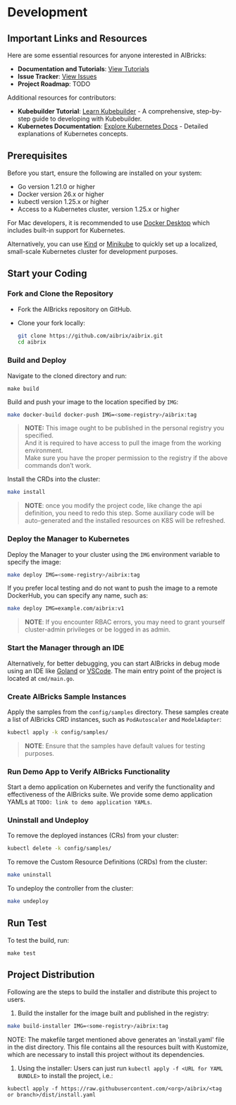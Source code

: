 # Development

## Important Links and Resources

Here are some essential resources for anyone interested in AIBricks:

- **Documentation and Tutorials**: [View Tutorials](https://github.com/aibrix/aibrix/tree/main/docs/tutorial)
- **Issue Tracker**: [View Issues](https://github.com/aibrix/aibrix/issues)
- **Project Roadmap**: TODO

Additional resources for contributors:

- **Kubebuilder Tutorial**: [Learn Kubebuilder](https://book.kubebuilder.io/) - A comprehensive, step-by-step guide to developing with Kubebuilder.
- **Kubernetes Documentation**: [Explore Kubernetes Docs](https://kubernetes.io/docs/home/) - Detailed explanations of Kubernetes concepts.

## Prerequisites

Before you start, ensure the following are installed on your system:

- Go version 1.21.0 or higher
- Docker version 26.x or higher
- kubectl version 1.25.x or higher
- Access to a Kubernetes cluster, version 1.25.x or higher

For Mac developers, it is recommended to use [Docker Desktop](https://www.docker.com/products/docker-desktop/) which includes built-in support for Kubernetes.

Alternatively, you can use [Kind](https://kind.sigs.k8s.io/) or [Minikube](https://minikube.sigs.k8s.io/docs/start/) to quickly set up a localized, small-scale Kubernetes cluster for development purposes.

## Start your Coding

### Fork and Clone the Repository

- Fork the AIBricks repository on GitHub.

- Clone your fork locally:

  ```sh
  git clone https://github.com/aibrix/aibrix.git
  cd aibrix
  ```

### Build and Deploy

Navigate to the cloned directory and run:

```  
make build
```

Build and push your image to the location specified by `IMG`:

```sh
make docker-build docker-push IMG=<some-registry>/aibrix:tag
```

> **NOTE:** This image ought to be published in the personal registry you specified.  
And it is required to have access to pull the image from the working environment.  
Make sure you have the proper permission to the registry if the above commands don’t work.

Install the CRDs into the cluster:

```sh
make install
```

> **NOTE**: once you modify the project code, like change the api definition, you need to redo this step. Some auxiliary code will be auto-generated and the installed resources on K8S will be refreshed.

### Deploy the Manager to Kubernetes

Deploy the Manager to your cluster using the `IMG` environment variable to specify the image:

```sh
make deploy IMG=<some-registry>/aibrix:tag
```

If you prefer local testing and do not want to push the image to a remote DockerHub, you can specify any name, such as:

```sh
make deploy IMG=example.com/aibrix:v1
```

> **NOTE**: If you encounter RBAC errors, you may need to grant yourself cluster-admin privileges or be logged in as admin.

### Start the Manager through an IDE

Alternatively, for better debugging, you can start AIBricks in debug mode using an IDE like [Goland](https://www.jetbrains.com/go/) or [VSCode](https://code.visualstudio.com/). The main entry point of the project is located at `cmd/main.go`.

### Create AIBricks Sample Instances

Apply the samples from the `config/samples` directory. These samples create a list of AIBricks CRD instances, such as `PodAutoscaler` and `ModelAdapter`:

```sh
kubectl apply -k config/samples/
```

> **NOTE**: Ensure that the samples have default values for testing purposes.

### Run Demo App to Verify AIBricks Functionality

Start a demo application on Kubernetes and verify the functionality and effectiveness of the AIBricks suite. We provide some demo application YAMLs at `TODO: link to demo application YAMLs`.

### Uninstall and Undeploy

To remove the deployed instances (CRs) from your cluster:

```sh
kubectl delete -k config/samples/
```

To remove the Custom Resource Definitions (CRDs) from the cluster:

```sh
make uninstall
```

To undeploy the controller from the cluster:

```sh
make undeploy
```

## Run Test

To test the build, run:

  ```
  make test
  ```

## Project Distribution

Following are the steps to build the installer and distribute this project to users.

1. Build the installer for the image built and published in the registry:

```sh
make build-installer IMG=<some-registry>/aibrix:tag
```

NOTE: The makefile target mentioned above generates an 'install.yaml' file in the dist directory. This file contains all the resources built with Kustomize, which are necessary to install this project without its dependencies.

1. Using the installer: Users can just run `kubectl apply -f <URL for YAML BUNDLE>` to install the project, i.e.:

```
kubectl apply -f https://raw.githubusercontent.com/<org>/aibrix/<tag or branch>/dist/install.yaml
```
